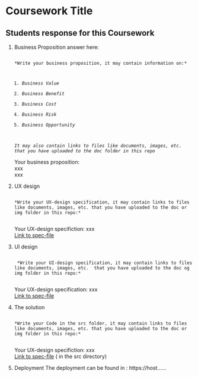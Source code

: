 # Coursework Title

## Students response for this Coursework

1. Business Proposition answer here:

   <code>
   *Write your business proposition, it may contain information on:*

   1. *Business Value*
   2. *Business Benefit*
   3. *Business Cost*
   4. *Business Risk*
   5. *Business Opportunity*

    *It may also contain links to files like documents, images, etc. that you have uploaded to the doc folder in this repo*
    </code>

    Your business proposition:  
    xxx  
    xxx

2. UX design

   <code>
   *Write your UX-design specification, it may contain links to files like documents, images, etc. that you have uploaded to the doc or img folder in this repo:*
    </code>

    Your UX-design specifiction:
    xxx  
    [Link to spec-file](./doc/design.png)

3. UI design

    <code>
    *Write your UI-design specification, it may contain links to files like documents, images, etc.  that you have uploaded to the doc og img folder in this repo:*
    </code>

    Your UX-design specification:
    xxx  
    [Link to spec-file](./doc/design.png)

4. The solution

   <code>
   *Write your Code in the src folder, it may contain links to files like documents, images, etc. that you have uploaded to the doc or img folder in this repo:*
    </code>

    Your UX-design specifiction:
    xxx  
    [Link to spec-file](./doc/design.png)
( in the src directory)

1. Deployment
The deployment can be found in :
https://host......
